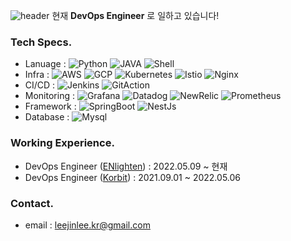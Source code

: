 ![header](https://capsule-render.vercel.app/api?type=waving&color=00BFFF&text=Jinft-kr's%20Github&height=150&animation=fadeIn&fontAlignY=35&fontSize=40)
현재 **DevOps Engineer** 로 일하고 있습니다!

### Tech Specs.
- Lanuage : ![Python](https://img.shields.io/badge/Python-3776AB?style=flat-square&logo=python&logoColor=white) ![JAVA](https://img.shields.io/badge/JAVA-007396?style=flat-square&logo=java&logoColor=white) ![Shell](https://img.shields.io/badge/Shell-0022AB?style=flat-square&logo=shell&logoColor=white)
- Infra : ![AWS](https://img.shields.io/badge/AWS-FF9900.svg?&style=flat-square&logo=AWS&logoColor=white) ![GCP](https://img.shields.io/badge/GCP-2496ED.svg?&style=flat-square&logo=GCP&logoColor=white) ![Kubernetes](https://img.shields.io/badge/Kubernetes-2299ED.svg?&style=flat-square&logo=Kubernetes&logoColor=white) ![Istio](https://img.shields.io/badge/Istio-2222ED.svg?&style=flat-square&logo=Istio&logoColor=white) ![Nginx](https://img.shields.io/badge/Nginx-009639.svg?&style=flat-square&logo=Nginx&logoColor=white)
- CI/CD : ![Jenkins](https://img.shields.io/badge/Jenkins-FF9900.svg?&style=flat-square&logo=Jenkins&logoColor=white) ![GitAction](https://img.shields.io/badge/Github_Actions-DC382D.svg?&style=flat-square&logo=Github_Actions&logoColor=white) 
- Monitoring : ![Grafana](https://img.shields.io/badge/Grafana-4A154B.svg?&style=flat-square&logo=Grafana&logoColor=white) ![Datadog](https://img.shields.io/badge/Datadog-4A154B.svg?&style=flat-square&logo=Datadog&logoColor=white) ![NewRelic](https://img.shields.io/badge/NewRelic-FF9900.svg?&style=flat-square&logo=NewRelic&logoColor=white) ![Prometheus](https://img.shields.io/badge/Prometheus-2299ED.svg?&style=flat-square&logo=Prometheus&logoColor=white)
- Framework : ![SpringBoot](https://img.shields.io/badge/Spring_Boot-6DB33F.svg?&style=flat-square&logo=Spring_Boot&logoColor=white) ![NestJs](https://img.shields.io/badge/Nest.js-779900.svg?&style=flat-square&logo=Nestjs&logoColor=white)
- Database : ![Mysql](https://img.shields.io/badge/Mysql-4479A1.svg?&style=flat-square&logo=Mysql&logoColor=white)

### Working Experience.
- DevOps Engineer ([ENlighten](https://enlighten.kr/)) : 2022.05.09 ~ 현재
- DevOps Engineer ([Korbit](https://lightning.korbit.co.kr/)) : 2021.09.01 ~ 2022.05.06

### Contact.
- email : [leejinlee.kr@gmail.com](mailto:leejinlee.kr@gmail.com)